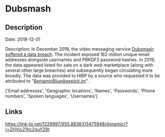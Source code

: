 # Dubsmash

## Description

Date: 2018-12-01

Description:
In December 2018, the video messaging service <a href="https://www.theregister.co.uk/2019/02/11/620_million_hacked_accounts_dark_web/" target="_blank" rel="noopener">Dubsmash suffered a data breach</a>. The incident exposed 162 million unique email addresses alongside usernames and PBKDF2 password hashes. In 2019, the data appeared listed for sale on a dark web marketplace (along with several other large breaches) and subsequently began circulating more broadly. The data was provided to HIBP by a source who requested it to be attributed to &quot;BenjaminBlue@exploit.im&quot;.


['Email addresses', 'Geographic locations', 'Names', 'Passwords', 'Phone numbers', 'Spoken languages', 'Usernames']

## Links

https://link-to.net/1229997/955.8838313475948/dynamic/?r=ZHVic21hc2guY29t